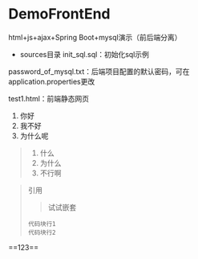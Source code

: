 # DemoFrontEnd

html+js+ajax+Spring Boot+mysql演示（前后端分离）

- sources目录
init_sql.sql：初始化sql示例

password_of_mysql.txt：后端项目配置的默认密码，可在application.properties更改 

test1.html：前端静态网页

1. 你好
  1. 我不好
  2. 为什么呢

> 1. 什么
>   1. 为什么
>   2. 不行啊

> 引用
> > 试试嵌套
> ```
> 代码块行1
> 代码块行2
> ```

==123==
